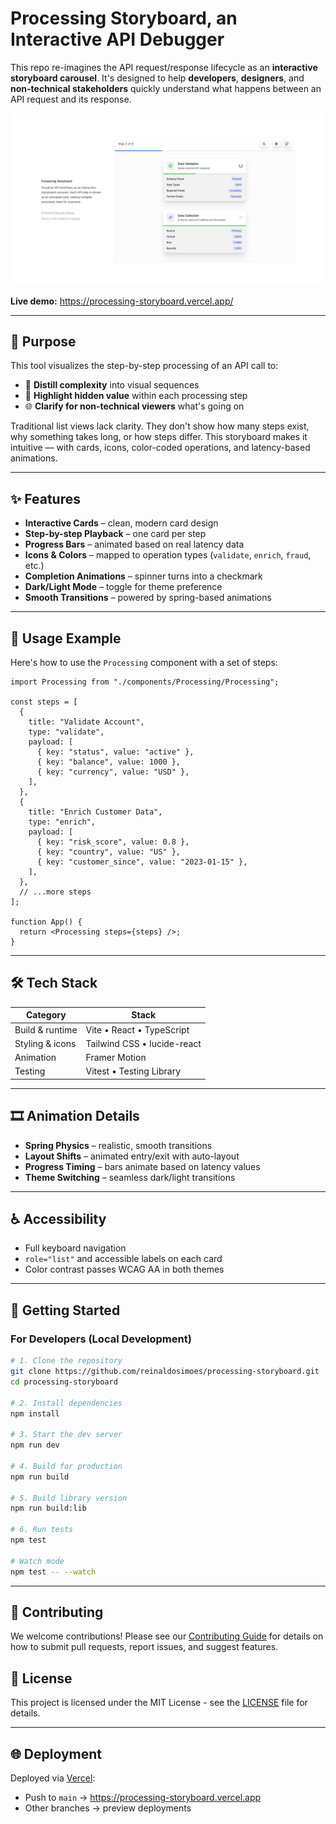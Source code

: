 # Processing Storyboard, an Interactive API Debugger

This repo re-imagines the API request/response lifecycle as an **interactive storyboard carousel**. It's designed to help **developers**, **designers**, and **non-technical stakeholders** quickly understand what happens between an API request and its response.

![Recording of the demo](./screenshot.png)

**Live demo:** https://processing-storyboard.vercel.app/

---

## 🧠 Purpose

This tool visualizes the step-by-step processing of an API call to:

- 🧩 **Distill complexity** into visual sequences
- 🎯 **Highlight hidden value** within each processing step
- 🌐 **Clarify for non-technical viewers** what's going on

Traditional list views lack clarity. They don't show how many steps exist, why something takes long, or how steps differ. This storyboard makes it intuitive — with cards, icons, color-coded operations, and latency-based animations.

---

## ✨ Features

- **Interactive Cards** – clean, modern card design
- **Step-by-step Playback** – one card per step
- **Progress Bars** – animated based on real latency data
- **Icons & Colors** – mapped to operation types (`validate`, `enrich`, `fraud`, etc.)
- **Completion Animations** – spinner turns into a checkmark
- **Dark/Light Mode** – toggle for theme preference
- **Smooth Transitions** – powered by spring-based animations

---

## 🧪 Usage Example

Here's how to use the `Processing` component with a set of steps:

```tsx
import Processing from "./components/Processing/Processing";

const steps = [
  {
    title: "Validate Account",
    type: "validate",
    payload: [
      { key: "status", value: "active" },
      { key: "balance", value: 1000 },
      { key: "currency", value: "USD" },
    ],
  },
  {
    title: "Enrich Customer Data",
    type: "enrich",
    payload: [
      { key: "risk_score", value: 0.8 },
      { key: "country", value: "US" },
      { key: "customer_since", value: "2023-01-15" },
    ],
  },
  // ...more steps
];

function App() {
  return <Processing steps={steps} />;
}
```

---

## 🛠 Tech Stack

| Category        | Stack                       |
| --------------- | --------------------------- |
| Build & runtime | Vite • React • TypeScript   |
| Styling & icons | Tailwind CSS • lucide-react |
| Animation       | Framer Motion               |
| Testing         | Vitest • Testing Library    |

---

## 🎞 Animation Details

- **Spring Physics** – realistic, smooth transitions
- **Layout Shifts** – animated entry/exit with auto-layout
- **Progress Timing** – bars animate based on latency values
- **Theme Switching** – seamless dark/light transitions

---

## ♿ Accessibility

- Full keyboard navigation
- `role="list"` and accessible labels on each card
- Color contrast passes WCAG AA in both themes

---

## 🚀 Getting Started

### For Developers (Local Development)

```bash
# 1. Clone the repository
git clone https://github.com/reinaldosimoes/processing-storyboard.git
cd processing-storyboard

# 2. Install dependencies
npm install

# 3. Start the dev server
npm run dev

# 4. Build for production
npm run build

# 5. Build library version
npm run build:lib

# 6. Run tests
npm test

# Watch mode
npm test -- --watch
```

---

## 🤝 Contributing

We welcome contributions! Please see our [Contributing Guide](CONTRIBUTING.md) for details on how to submit pull requests, report issues, and suggest features.

## 📝 License

This project is licensed under the MIT License - see the [LICENSE](LICENSE) file for details.

---

## 🌐 Deployment

Deployed via [Vercel](https://vercel.com/):

- Push to `main` → https://processing-storyboard.vercel.app
- Other branches → preview deployments

